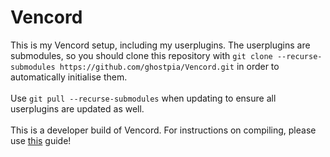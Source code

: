 # Vencord

This is my Vencord setup, including my userplugins. The userplugins are submodules, so you should clone this repository with `git clone --recurse-submodules https://github.com/ghostpia/Vencord.git` in order to automatically initialise them. <br/><br/>
Use `git pull --recurse-submodules` when updating to ensure all userplugins are updated as well. <br/><br/>
This is a developer build of Vencord. For instructions on compiling, please use [this](https://docs.vencord.dev/installing/) guide!

